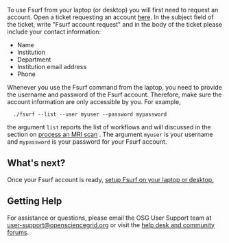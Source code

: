 [title]: - "Requesting an Fsurf Account"

To use Fsurf from your laptop (or desktop) you will first need to request an account. Open a ticket requesting an account [here](https://support.opensciencegrid.org/support/tickets/new). In the subject field of the ticket, write "Fsurf account request" and in the body of the ticket please include your contact information:

* Name
* Institution
* Department
* Institution email address
* Phone

Whenever you use the Fsurf command from the laptop, you need to provide the username and password of the Fsurf account.  Therefore, make sure the account information are only accessible by you. For example,

      ./fsurf --list --user myuser --password mypassword

the argument `list` reports the list of workflows and will discussed in the  section on 
[process an MRI scan](https://support.opensciencegrid.org/support/solutions/articles/12000008490-anlysis-of-a-brain-mri-scan) .
The argument `myuser` is your username and `mypassword` is your password for your Fsurf account.  

## What's next?

Once your Fsurf account is ready, [setup Fsurf on your laptop or desktop.](https://support.opensciencegrid.org/solution/articles/12000008488-set-up-fsurf-on-your-laptop)

## Getting Help
For assistance or questions, please email the OSG User Support team  at [user-support@opensciencegrid.org](mailto:user-support@opensciencegrid.org) or visit the [help desk and community forums](http://support.opensciencegrid.org).

